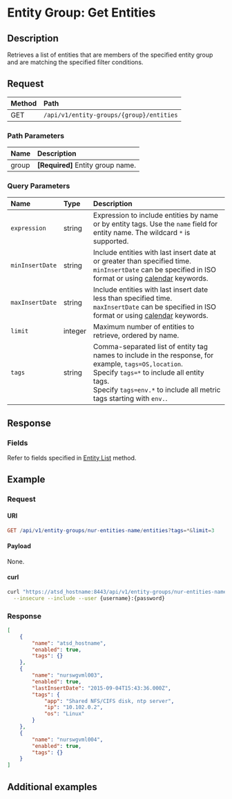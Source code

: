 # Entity Group: Get Entities

## Description

Retrieves a list of entities that are members of the specified entity group and are matching the specified filter conditions.

## Request

| **Method** | **Path** |
|:---|:---|
| GET | `/api/v1/entity-groups/{group}/entities` |

### Path Parameters

| **Name** | **Description** |
|:---|:---|
| group | **[Required]** Entity group name. |

### Query Parameters

|**Name**|**Type**|**Description**|
|:---|:---|:---|
| `expression` |string|Expression to include entities by name or by entity tags. Use the `name` field for entity name. The wildcard `*` is supported.|
| `minInsertDate` |string|Include entities with last insert date at or greater than specified time. <br>`minInsertDate` can be specified in ISO format or using [calendar](../../../shared/calendar.md) keywords.|
| `maxInsertDate` |string|Include entities with last insert date less than specified time.<br>`maxInsertDate` can be specified in ISO format or using [calendar](../../../shared/calendar.md) keywords.|
| `limit` |integer|Maximum number of entities to retrieve, ordered by name.|
| `tags` |string|Comma-separated list of entity tag names to include in the response, for example, `tags=OS,location`.<br>Specify `tags=*` to include all entity tags.<br>Specify `tags=env.*` to include all metric tags starting with `env.`.|

## Response

### Fields

Refer to fields specified in [Entity List](../../../api/meta/entity/list.md#fields) method.

## Example

### Request

#### URI

```elm
GET /api/v1/entity-groups/nur-entities-name/entities?tags=*&limit=3
```

#### Payload

None.

#### curl

```bash
curl "https://atsd_hostname:8443/api/v1/entity-groups/nur-entities-name/entities?tags=*&limit=3" \
  --insecure --include --user {username}:{password}
```

### Response

```json
[
    {
        "name": "atsd_hostname",
        "enabled": true,
        "tags": {}
    },
    {
        "name": "nurswgvml003",
        "enabled": true,
        "lastInsertDate": "2015-09-04T15:43:36.000Z",
        "tags": {
            "app": "Shared NFS/CIFS disk, ntp server",
            "ip": "10.102.0.2",
            "os": "Linux"
        }
    },
    {
        "name": "nurswgvml004",
        "enabled": true,
        "tags": {}
    }
]
```

## Additional examples

